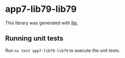 # app7-lib79-lib79

This library was generated with [Nx](https://nx.dev).

## Running unit tests

Run `nx test app7-lib79-lib79` to execute the unit tests.
